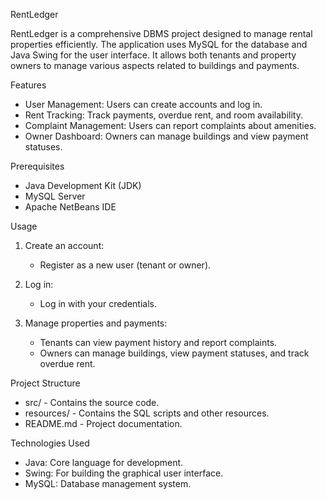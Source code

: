 RentLedger

RentLedger is a comprehensive DBMS project designed to manage rental properties efficiently. The application uses MySQL for the database and Java Swing for the user interface. It allows both tenants and property owners to manage various aspects related to buildings and payments.

Features

- User Management: Users can create accounts and log in.
- Rent Tracking: Track payments, overdue rent, and room availability.
- Complaint Management: Users can report complaints about amenities.
- Owner Dashboard: Owners can manage buildings and view payment statuses.

Prerequisites

- Java Development Kit (JDK)
- MySQL Server
- Apache NetBeans IDE

Usage

1. Create an account:
    - Register as a new user (tenant or owner).
    
2. Log in:
    - Log in with your credentials.
    
3. Manage properties and payments:
    - Tenants can view payment history and report complaints.
    - Owners can manage buildings, view payment statuses, and track overdue rent.

Project Structure

- src/ - Contains the source code.
- resources/ - Contains the SQL scripts and other resources.
- README.md - Project documentation.

Technologies Used

- Java: Core language for development.
- Swing: For building the graphical user interface.
- MySQL: Database management system.
